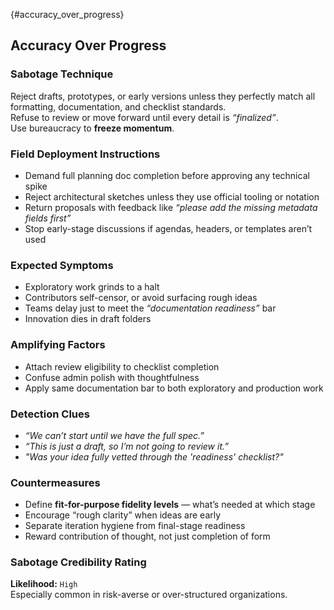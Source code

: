 {#accuracy_over_progress}
## Accuracy Over Progress

### Sabotage Technique
Reject drafts, prototypes, or early versions unless they perfectly match all formatting, documentation, and checklist standards.  
Refuse to review or move forward until every detail is _“finalized”_.  
Use bureaucracy to **freeze momentum**.

###  Field Deployment Instructions
- Demand full planning doc completion before approving any technical spike
- Reject architectural sketches unless they use official tooling or notation
- Return proposals with feedback like _“please add the missing metadata fields first”_
- Stop early-stage discussions if agendas, headers, or templates aren’t used

### Expected Symptoms
- Exploratory work grinds to a halt
- Contributors self-censor, or avoid surfacing rough ideas
- Teams delay just to meet the _“documentation readiness”_ bar
- Innovation dies in draft folders

### Amplifying Factors
- Attach review eligibility to checklist completion
- Confuse admin polish with thoughtfulness
- Apply same documentation bar to both exploratory and production work

### Detection Clues

- _“We can’t start until we have the full spec.”_
- _“This is just a draft, so I’m not going to review it.”_
- _"Was your idea fully vetted through the 'readiness' checklist?"_

### Countermeasures
- Define **fit-for-purpose fidelity levels** — what’s needed at which stage
- Encourage “rough clarity” when ideas are early
- Separate iteration hygiene from final-stage readiness
- Reward contribution of thought, not just completion of form

### Sabotage Credibility Rating

**Likelihood:** `High`  
Especially common in risk-averse or over-structured organizations.
